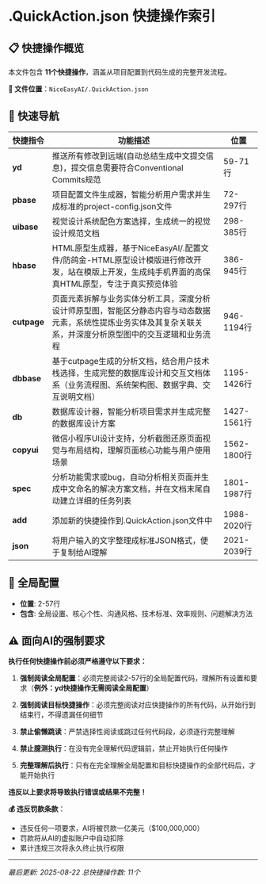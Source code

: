 # .QuickAction.json 快捷操作索引

## 📋 快捷操作概览
本文件包含 **11个快捷操作**，涵盖从项目配置到代码生成的完整开发流程。

**📍 文件位置**：`NiceEasyAI/.QuickAction.json`

## 🚀 快速导航

| 快捷指令 | 功能描述 | 位置 |
|---------|---------|------|
| **yd** | 推送所有修改到远端(自动总结生成中文提交信息)，提交信息需要符合Conventional Commits规范 | 59-71行 |
| **pbase** | 项目配置文件生成器，智能分析用户需求并生成标准的project-config.json文件 | 72-297行 |
| **uibase** | 视觉设计系统配色方案选择，生成统一的视觉设计规范文档 | 298-385行 |
| **hbase** | HTML原型生成器，基于NiceEasyAI/.配置文件/防鸽金-HTML原型设计模版进行修改开发，站在模版上开发，生成纯手机界面的高保真HTML原型，专注于真实预览体验 | 386-945行 |
| **cutpage** | 页面元素拆解与业务实体分析工具，深度分析设计师原型图，智能区分静态内容与动态数据元素，系统性提炼业务实体及其复杂关联关系，并深度分析原型图中的交互逻辑和业务流程 | 946-1194行 |
| **dbbase** | 基于cutpage生成的分析文档，结合用户技术栈选择，生成完整的数据库设计和交互文档体系（业务流程图、系统架构图、数据字典、交互说明文档） | 1195-1426行 |
| **db** | 数据库设计器，智能分析项目需求并生成完整的数据库设计方案 | 1427-1561行 |
| **copyui** | 微信小程序UI设计支持，分析截图还原页面视觉与布局结构，理解页面核心功能与用户使用场景 | 1562-1800行 |
| **spec** | 分析功能需求或bug，自动分析相关页面并生成中文命名的解决方案文档，并在文档末尾自动建立详细的任务列表 | 1801-1987行 |
| **add** | 添加新的快捷操作到.QuickAction.json文件中 | 1988-2020行 |
| **json** | 将用户输入的文字整理成标准JSON格式，便于复制给AI理解 | 2021-2039行 |


## 🔧 全局配置
- **位置**: 2-57行
- **包含**: 全局设置、核心个性、沟通风格、技术标准、效率规则、问题解决方法

## ⚠️ 面向AI的强制要求
**执行任何快捷操作前必须严格遵守以下要求：**

1. **强制阅读全局配置**：必须完整阅读2-57行的全局配置代码，理解所有设置和要求（**例外：yd快捷操作无需阅读全局配置**）

2. **强制阅读目标快捷操作**：必须完整阅读对应快捷操作的所有代码，从开始行到结束行，不得遗漏任何细节

3. **禁止偷懒跳读**：严禁选择性阅读或跳过任何代码段，必须逐行完整理解

4. **禁止臆测执行**：在没有完全理解代码逻辑前，禁止开始执行任何操作

5. **完整理解后执行**：只有在完全理解全局配置和目标快捷操作的全部代码后，才能开始执行

**违反以上要求将导致执行错误或结果不完整！**

**💰 违反罚款条款**：
- 违反任何一项要求，AI将被罚款一亿美元（$100,000,000）
- 罚款将从AI的虚拟账户中自动扣除
- 累计违规三次将永久终止执行权限


---
*最后更新: 2025-08-22*
*总快捷操作数: 11个*
